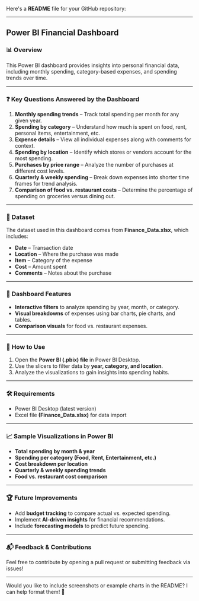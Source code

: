 Here's a **README** file for your GitHub repository:  

---

## **Power BI Financial Dashboard**  

### 📊 **Overview**  
This Power BI dashboard provides insights into personal financial data, including monthly spending, category-based expenses, and spending trends over time.  

---

### ❓ **Key Questions Answered by the Dashboard**  

1. **Monthly spending trends** – Track total spending per month for any given year.  
2. **Spending by category** – Understand how much is spent on food, rent, personal items, entertainment, etc.  
3. **Expense details** – View all individual expenses along with comments for context.  
4. **Spending by location** – Identify which stores or vendors account for the most spending.  
5. **Purchases by price range** – Analyze the number of purchases at different cost levels.  
6. **Quarterly & weekly spending** – Break down expenses into shorter time frames for trend analysis.  
7. **Comparison of food vs. restaurant costs** – Determine the percentage of spending on groceries versus dining out.  

---

### 📂 **Dataset**  
The dataset used in this dashboard comes from **Finance_Data.xlsx**, which includes:  
- **Date** – Transaction date  
- **Location** – Where the purchase was made  
- **Item** – Category of the expense  
- **Cost** – Amount spent  
- **Comments** – Notes about the purchase  

---

### 📌 **Dashboard Features**  
- **Interactive filters** to analyze spending by year, month, or category.  
- **Visual breakdowns** of expenses using bar charts, pie charts, and tables.  
- **Comparison visuals** for food vs. restaurant expenses.  

---

### 🚀 **How to Use**  
1. Open the **Power BI (.pbix) file** in Power BI Desktop.  
2. Use the slicers to filter data by **year, category, and location**.  
3. Analyze the visualizations to gain insights into spending habits.  

---

### 🛠 **Requirements**  
- Power BI Desktop (latest version)  
- Excel file **(Finance_Data.xlsx)** for data import  

---

### 📈 **Sample Visualizations in Power BI**  
- **Total spending by month & year**  
- **Spending per category (Food, Rent, Entertainment, etc.)**  
- **Cost breakdown per location**  
- **Quarterly & weekly spending trends**  
- **Food vs. restaurant cost comparison**  

---

### 🏆 **Future Improvements**  
- Add **budget tracking** to compare actual vs. expected spending.  
- Implement **AI-driven insights** for financial recommendations.  
- Include **forecasting models** to predict future spending.  

---

### 📬 **Feedback & Contributions**  
Feel free to contribute by opening a pull request or submitting feedback via issues!  

---

Would you like to include screenshots or example charts in the README? I can help format them! 🚀
